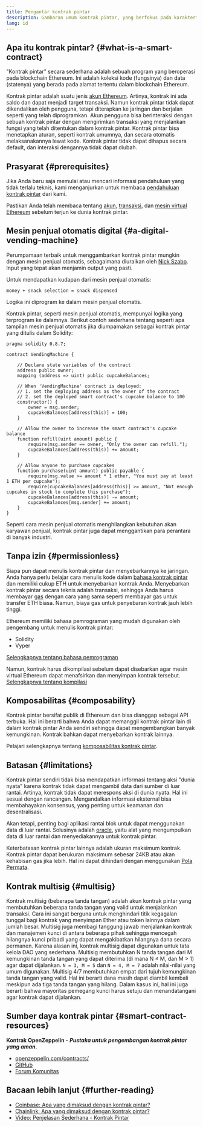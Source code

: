 ```yaml
---
title: Pengantar kontrak pintar
description: Gambaran umum kontrak pintar, yang berfokus pada karakteristik dan batasan uniknya.
lang: id
---
```


## Apa itu kontrak pintar? \{#what-is-a-smart-contract}

"Kontrak pintar" secara sederhana adalah sebuah program yang beroperasi pada blockchain Ethereum. Ini adalah koleksi kode (fungsinya) dan data (statenya) yang berada pada alamat tertentu dalam blockchain Ethereum.

Kontrak pintar adalah suatu jenis [akun Ethereum](/developers/docs/accounts/). Artinya, kontrak ini ada saldo dan dapat menjadi target transaksi. Namun kontrak pintar tidak dapat dikendalikan oleh pengguna, tetapi diterapkan ke jaringan dan berjalan seperti yang telah diprogramkan. Akun pengguna bisa berinteraksi dengan sebuah kontrak pintar dengan mengirimkan transaksi yang menjalankan fungsi yang telah ditentukan dalam kontrak pintar. Kontrak pintar bisa menetapkan aturan, seperti kontrak umumnya, dan secara otomatis melaksanakannya lewat kode. Kontrak pintar tidak dapat dihapus secara default, dan interaksi dengannya tidak dapat diubah.

## Prasyarat \{#prerequisites}

Jika Anda baru saja memulai atau mencari informasi pendahuluan yang tidak terlalu teknis, kami menganjurkan untuk membaca [pendahuluan kontrak pintar](/smart-contracts/) dari kami.

Pastikan Anda telah membaca tentang [akun](/developers/docs/accounts/), [transaksi](/developers/docs/transactions/), dan [mesin virtual Ethereum](/developers/docs/evm/) sebelum terjun ke dunia kontrak pintar.

## Mesin penjual otomatis digital \{#a-digital-vending-machine}

Perumpamaan terbaik untuk menggambarkan kontrak pintar mungkin dengan mesin penjual otomatis, sebagaimana diuraikan oleh [Nick Szabo](https://unenumerated.blogspot.com/). Input yang tepat akan menjamin output yang pasti.

Untuk mendapatkan kudapan dari mesin penjual otomatis:

```
money + snack selection = snack dispensed
```

Logika ini diprogram ke dalam mesin penjual otomatis.

Kontrak pintar, seperti mesin penjual otomatis, mempunyai logika yang terprogram ke dalamnya. Berikut contoh sederhana tentang seperti apa tampilan mesin penjual otomatis jika diumpamakan sebagai kontrak pintar yang ditulis dalam Solidity:

```solidity
pragma solidity 0.8.7;

contract VendingMachine {

    // Declare state variables of the contract
    address public owner;
    mapping (address => uint) public cupcakeBalances;

    // When 'VendingMachine' contract is deployed:
    // 1. set the deploying address as the owner of the contract
    // 2. set the deployed smart contract's cupcake balance to 100
    constructor() {
        owner = msg.sender;
        cupcakeBalances[address(this)] = 100;
    }

    // Allow the owner to increase the smart contract's cupcake balance
    function refill(uint amount) public {
        require(msg.sender == owner, "Only the owner can refill.");
        cupcakeBalances[address(this)] += amount;
    }

    // Allow anyone to purchase cupcakes
    function purchase(uint amount) public payable {
        require(msg.value >= amount * 1 ether, "You must pay at least 1 ETH per cupcake");
        require(cupcakeBalances[address(this)] >= amount, "Not enough cupcakes in stock to complete this purchase");
        cupcakeBalances[address(this)] -= amount;
        cupcakeBalances[msg.sender] += amount;
    }
}
```

Seperti cara mesin penjual otomatis menghilangkan kebutuhan akan karyawan penjual, kontrak pintar juga dapat menggantikan para perantara di banyak industri.

## Tanpa izin \{#permissionless}

Siapa pun dapat menulis kontrak pintar dan menyebarkannya ke jaringan. Anda hanya perlu belajar cara menulis kode dalam [bahasa kontrak pintar](/developers/docs/smart-contracts/languages/) dan memiliki cukup ETH untuk menyebarkan kontrak Anda. Menyebarkan kontrak pintar secara teknis adalah transaksi, sehingga Anda harus membayar [gas](/developers/docs/gas/) dengan cara yang sama seperti membayar gas untuk transfer ETH biasa. Namun, biaya gas untuk penyebaran kontrak jauh lebih tinggi.

Ethereum memiliki bahasa pemrograman yang mudah digunakan oleh pengembang untuk menulis kontrak pintar:

- Solidity
- Vyper

[Selengkapnya tentang bahasa pemrograman](/developers/docs/smart-contracts/languages/)

Namun, kontrak harus dikompilasi sebelum dapat disebarkan agar mesin virtual Ethereum dapat menafsirkan dan menyimpan kontrak tersebut. [Selengkapnya tentang kompilasi](/developers/docs/smart-contracts/compiling/)

## Komposabilitas \{#composability}

Kontrak pintar bersifat publik di Ethereum dan bisa dianggap sebagai API terbuka. Hal ini berarti bahwa Anda dapat memanggil kontrak pintar lain di dalam kontrak pintar Anda sendiri sehingga dapat mengembangkan banyak kemungkinan. Kontrak bahkan dapat menyebarkan kontrak lainnya.

Pelajari selengkapnya tentang [komposabilitas kontrak pintar](/developers/docs/smart-contracts/composability/).

## Batasan \{#limitations}

Kontrak pintar sendiri tidak bisa mendapatkan informasi tentang aksi "dunia nyata" karena kontrak tidak dapat mengambil data dari sumber di luar rantai. Artinya, kontrak tidak dapat merespons aksi di dunia nyata. Hal ini sesuai dengan rancangan. Mengandalkan informasi eksternal bisa membahayakan konsensus, yang penting untuk keamanan dan desentralisasi.

Akan tetapi, penting bagi aplikasi rantai blok untuk dapat menggunakan data di luar rantai. Solusinya adalah [oracle](/developers/docs/oracles/), yaitu alat yang mengumpulkan data di luar rantai dan menyediakannya untuk kontrak pintar.

Keterbatasan kontrak pintar lainnya adalah ukuran maksimum kontrak. Kontrak pintar dapat berukuran maksimum sebesar 24KB atau akan kehabisan gas jika lebih. Hal ini dapat dihindari dengan menggunakan [Pola Permata](https://eips.ethereum.org/EIPS/eip-2535).

## Kontrak multisig \{#multisig}

Kontrak multisig (beberapa tanda tangan) adalah akun kontrak pintar yang membutuhkan beberapa tanda tangan yang valid untuk menjalankan transaksi. Cara ini sangat berguna untuk menghindari titik kegagalan tunggal bagi kontrak yang menyimpan Ether atau token lainnya dalam jumlah besar. Multisig juga membagi tanggung jawab menjalankan kontrak dan manajemen kunci di antara beberapa pihak sehingga mencegah hilangnya kunci pribadi yang dapat mengakibatkan hilangnya dana secara permanen. Karena alasan ini, kontrak multisig dapat digunakan untuk tata kelola DAO yang sederhana. Multisig membutuhkan N tanda tangan dari M kemungkinan tanda tangan yang dapat diterima (di mana N ≤ M, dan M > 1) agar dapat dijalankan. `N = 3, M = 5` dan `N = 4, M = 7` adalah nilai-nilai yang umum digunakan. Multisig 4/7 membutuhkan empat dari tujuh kemungkinan tanda tangan yang valid. Hal ini berarti dana masih dapat diambil kembali meskipun ada tiga tanda tangan yang hilang. Dalam kasus ini, hal ini juga berarti bahwa mayoritas pemegang kunci harus setuju dan menandatangani agar kontrak dapat dijalankan.

## Sumber daya kontrak pintar \{#smart-contract-resources}

**Kontrak OpenZeppelin -** **_Pustaka untuk pengembangan kontrak pintar yang aman._**

- [openzeppelin.com/contracts/](https://openzeppelin.com/contracts/)
- [GitHub](https://github.com/OpenZeppelin/openzeppelin-contracts)
- [Forum Komunitas](https://forum.openzeppelin.com/c/general/16)

## Bacaan lebih lanjut \{#further-reading}

- [Coinbase: Apa yang dimaksud dengan kontrak pintar?](https://www.coinbase.com/learn/crypto-basics/what-is-a-smart-contract)
- [Chainlink: Apa yang dimaksud dengan kontrak pintar?](https://chain.link/education/smart-contracts)
- [Video: Penjelasan Sederhana - Kontrak Pintar](https://youtu.be/ZE2HxTmxfrI)
